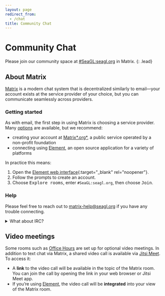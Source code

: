 ```yaml
---
layout: page
redirect_from:
  - /chat
title: Community Chat
---
```


# Community Chat

Please join our community space at [#SeaGL:seagl.org] in Matrix.
{: .lead}

## About Matrix

[Matrix] is a modern chat system that is decentralized similarly to email—your account exists at the service provider of your choice, but you can communicate seamlessly across providers.

### Getting started

As with email, the first step in using Matrix is choosing a service provider. Many [options][Matrix options] are available, but we recommend:

  - creating your account at [Matrix*.org*][Matrix.org], a public service operated by a non-profit foundation
  - connecting using [Element], an open source application for a variety of platforms

In practice this means:

 1. Open the [Element web interface]{:target="_blank" rel="noopener"}.
 1. Follow the prompts to create an account.
 1. Choose <samp>Explore rooms</samp>, enter `#SeaGL:seagl.org`, then choose <samp>Join</samp>.

### Help

Please feel free to reach out to <matrix-help@seagl.org> if you have any trouble connecting.

<details markdown="1"><summary>What about IRC?</summary>

In the past SeaGL’s community chat was [bridged][Matrix bridges] between Matrix and IRC, but maintaining this was technically challenging and it fell into disuse. If you’d like to help restore it, please get in touch! To coordinate without using Matrix, please contact {{ site.custom.a.email.participate }}.

</details>

## Video meetings

Some rooms such as [Office Hours] are set up for optional video meetings. In addition to text chat via Matrix, a shared video call is available via [Jitsi Meet]. To access it:

  - A **link** to the video call will be available in the topic of the Matrix room. You can join the call by opening the link in your web browser or Jitsi Meet app.
  - If you’re using [Element], the video call will be **integrated** into your view of the Matrix room.


[#SeaGL:seagl.org]: https://matrix.to/#/#SeaGL:seagl.org
[Element]: https://element.io/
[Element web interface]: https://app.element.io/
[Jitsi Meet]: https://jitsi.org/jitsi-meet/
[Matrix]: https://matrix.org/
[Matrix.org]: https://matrix.org/about/
[Matrix bridges]: https://matrix.org/bridges/
[Matrix options]: https://matrix.org/try-matrix/
[Office Hours]: /cfp
